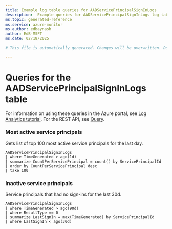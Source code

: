 ```yaml
---
title: Example log table queries for AADServicePrincipalSignInLogs
description:  Example queries for AADServicePrincipalSignInLogs log table
ms.topic: generated-reference
ms.service: azure-monitor
ms.author: edbaynash
author: EdB-MSFT
ms.date: 02/18/2025

# This file is automatically generated. Changes will be overwritten. Do not change this file directly. 

---
```


# Queries for the AADServicePrincipalSignInLogs table

For information on using these queries in the Azure portal, see [Log Analytics tutorial](/azure/azure-monitor/logs/log-analytics-tutorial). For the REST API, see [Query](/rest/api/loganalytics/query).


### Most active service principals  


Gets list of top 100 most active service principals for the last day.  

```query
AADServicePrincipalSignInLogs
| where TimeGenerated > ago(1d)
| summarize CountPerServicePrincipal = count() by ServicePrincipalId
| order by CountPerServicePrincipal desc
| take 100
```



### Inactive service principals  


Service principals that had no sign-ins for the last 30d.  

```query
AADServicePrincipalSignInLogs
| where TimeGenerated > ago(90d)
| where ResultType == 0
| summarize LastSignIn = max(TimeGenerated) by ServicePrincipalId
| where LastSignIn < ago(30d)
```


